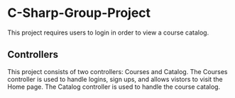 # C-Sharp-Group-Project
This project requires users to login in order to view a course catalog.
## Controllers
This project consists of two controllers: Courses and Catalog. The Courses controller is used to handle logins, sign ups, and allows vistors to visit the Home page. 
The Catalog controller is used to handle the course catalog.
